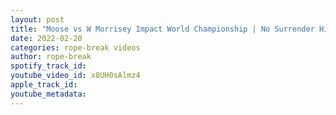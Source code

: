 ```yaml
---
layout: post
title: "Moose vs W Morrisey Impact World Championship | No Surrender Highlights"
date: 2022-02-20
categories: rope-break videos
author: rope-break
spotify_track_id: 
youtube_video_id: x8UH0sAlmz4
apple_track_id: 
youtube_metadata: 
---
```


